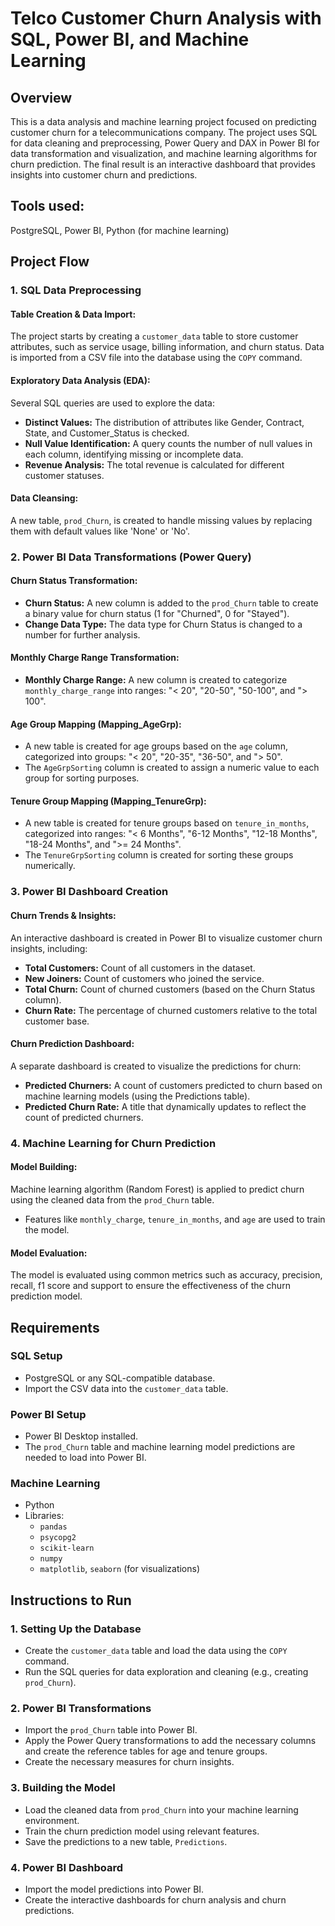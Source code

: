 # Telco Customer Churn Analysis with SQL, Power BI, and Machine Learning

## Overview

This is a data analysis and machine learning project focused on predicting customer churn for a telecommunications company. The project uses SQL for data cleaning and preprocessing, Power Query and DAX in Power BI for data transformation and visualization, and machine learning algorithms for churn prediction. The final result is an interactive dashboard that provides insights into customer churn and predictions.

## Tools used:
PostgreSQL, Power BI, Python (for machine learning)

## Project Flow

### 1. **SQL Data Preprocessing**

#### Table Creation & Data Import:
The project starts by creating a `customer_data` table to store customer attributes, such as service usage, billing information, and churn status. Data is imported from a CSV file into the database using the `COPY` command.

#### Exploratory Data Analysis (EDA):
Several SQL queries are used to explore the data:
- **Distinct Values:** The distribution of attributes like Gender, Contract, State, and Customer_Status is checked.
- **Null Value Identification:** A query counts the number of null values in each column, identifying missing or incomplete data.
- **Revenue Analysis:** The total revenue is calculated for different customer statuses.

#### Data Cleansing:
A new table, `prod_Churn`, is created to handle missing values by replacing them with default values like 'None' or 'No'.

### 2. **Power BI Data Transformations (Power Query)**

#### Churn Status Transformation:
- **Churn Status:** A new column is added to the `prod_Churn` table to create a binary value for churn status (1 for "Churned", 0 for "Stayed").
- **Change Data Type:** The data type for Churn Status is changed to a number for further analysis.

#### Monthly Charge Range Transformation:
- **Monthly Charge Range:** A new column is created to categorize `monthly_charge_range` into ranges: "< 20", "20-50", "50-100", and "> 100".

#### Age Group Mapping (Mapping_AgeGrp):
- A new table is created for age groups based on the `age` column, categorized into groups: "< 20", "20-35", "36-50", and "> 50".
- The `AgeGrpSorting` column is created to assign a numeric value to each group for sorting purposes.

#### Tenure Group Mapping (Mapping_TenureGrp):
- A new table is created for tenure groups based on `tenure_in_months`, categorized into ranges: "< 6 Months", "6-12 Months", "12-18 Months", "18-24 Months", and ">= 24 Months".
- The `TenureGrpSorting` column is created for sorting these groups numerically.

### 3. **Power BI Dashboard Creation**

#### Churn Trends & Insights:
An interactive dashboard is created in Power BI to visualize customer churn insights, including:
- **Total Customers:** Count of all customers in the dataset.
- **New Joiners:** Count of customers who joined the service.
- **Total Churn:** Count of churned customers (based on the Churn Status column).
- **Churn Rate:** The percentage of churned customers relative to the total customer base.

#### Churn Prediction Dashboard:
A separate dashboard is created to visualize the predictions for churn:
- **Predicted Churners:** A count of customers predicted to churn based on machine learning models (using the Predictions table).
- **Predicted Churn Rate:** A title that dynamically updates to reflect the count of predicted churners.

### 4. **Machine Learning for Churn Prediction**

#### Model Building:
Machine learning algorithm (Random Forest) is applied to predict churn using the cleaned data from the `prod_Churn` table.
- Features like `monthly_charge`, `tenure_in_months`, and `age` are used to train the model.

#### Model Evaluation:
The model is evaluated using common metrics such as accuracy, precision, recall, f1 score and support to ensure the effectiveness of the churn prediction model.

## Requirements

### SQL Setup
- PostgreSQL or any SQL-compatible database.
- Import the CSV data into the `customer_data` table.

### Power BI Setup
- Power BI Desktop installed.
- The `prod_Churn` table and machine learning model predictions are needed to load into Power BI.

### Machine Learning
- Python 
- Libraries:
  - `pandas`
  - `psycopg2`
  - `scikit-learn`
  - `numpy`
  - `matplotlib`, `seaborn` (for visualizations)

## Instructions to Run

### 1. **Setting Up the Database**
- Create the `customer_data` table and load the data using the `COPY` command.
- Run the SQL queries for data exploration and cleaning (e.g., creating `prod_Churn`).

### 2. **Power BI Transformations**
- Import the `prod_Churn` table into Power BI.
- Apply the Power Query transformations to add the necessary columns and create the reference tables for age and tenure groups.
- Create the necessary measures for churn insights.

### 3. **Building the Model**
- Load the cleaned data from `prod_Churn` into your machine learning environment.
- Train the churn prediction model using relevant features.
- Save the predictions to a new table, `Predictions`.

### 4. **Power BI Dashboard**
- Import the model predictions into Power BI.
- Create the interactive dashboards for churn analysis and churn predictions.

